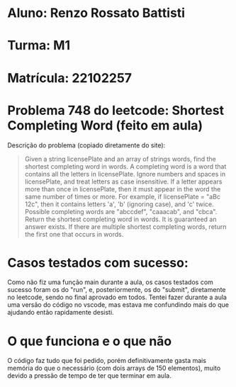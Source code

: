 # Aluno: Renzo Rossato Battisti

# Turma: M1

# Matrícula: 22102257

# Problema 748 do leetcode: Shortest Completing Word (feito em aula)

Descrição do problema (copiado diretamente do site):

> Given a string licensePlate and an array of strings words, find the shortest completing word in words. A completing word is a word that contains all the letters in licensePlate. Ignore numbers and spaces in licensePlate, and treat letters as case insensitive. If a letter appears more than once in licensePlate, then it must appear in the word the same number of times or more. For example, if licensePlate = "aBc 12c", then it contains letters 'a', 'b' (ignoring case), and 'c' twice. Possible completing words are "abccdef", "caaacab", and "cbca". Return the shortest completing word in words. It is guaranteed an answer exists. If there are multiple shortest completing words, return the first one that occurs in words.

# Casos testados com sucesso:

Como não fiz uma função main durante a aula, os casos testados com sucesso foram os do "run", e, posteriormente, os do "submit", diretamente no leetcode, sendo no final aprovado em todos. Tentei fazer durante a aula uma versão do código no vscode, mas estava me confundindo mais do que ajudando então rapidamente desisti.

# O que funciona e o que não

O código faz tudo que foi pedido, porém definitivamente gasta mais memória do que o necessário (com dois arrays de 150 elementos), muito devido a pressão de tempo de ter que terminar em aula.
